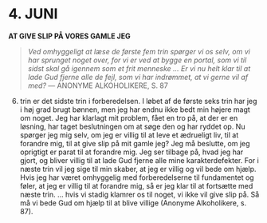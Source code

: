 # 4. JUNI

**AT GIVE SLIP PÅ VORES GAMLE JEG**

> *Ved omhyggeligt at læse de første fem trin spørger vi os selv, om vi har sprunget noget over, for vi er ved at bygge en portal, som vi til sidst skal gå igennem som et frit menneske … Er vi nu helt klar til at lade Gud fjerne alle de fejl, som vi har indrømmet, at vi gerne vil af med?*
> — ANONYME ALKOHOLIKERE, S. 87

6. trin er det sidste trin i forberedelsen. I løbet af de første seks trin har jeg i høj grad brugt bønnen, men jeg har endnu ikke bedt min højere magt om noget. Jeg har klarlagt mit problem, fået en tro på, at der er en løsning, har taget beslutningen om at søge den og har ryddet op. Nu spørger jeg mig selv, om jeg er villig til at leve et ædrueligt liv, til at forandre mig, til at give slip på mit gamle jeg? Jeg må beslutte, om jeg oprigtigt er parat til at forandre mig. Jeg ser tilbage på, hvad jeg har gjort, og bliver villig til at lade Gud fjerne alle mine karakterdefekter. For i næste trin vil jeg sige til min skaber, at jeg er villig og vil bede om hjælp. Hvis jeg har været omhyggelig med forberedelserne til fundamentet og føler, at jeg er villig til at forandre mig, så er jeg klar til at fortsætte med næste trin. … hvis vi stadig klamrer os til noget, vi ikke vil give slip på. Så må vi bede Gud om hjælp til at blive villige (Anonyme Alkoholikere, s. 87).
